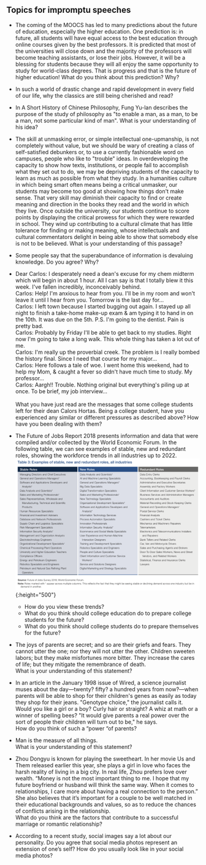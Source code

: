 ## Topics for impromptu speeches

+ The coming of the MOOCS has led to many predictions about the future of education, especially the higher education. One prediction is: in future, all students will have equal access to the best education through online courses given by the best professors. It is predicted that most of the universities will close down and the majority of the professors will become teaching assistants, or lose their jobs. However, it will be a blessing for students because they will all enjoy the same opportunity to study for world-class degrees. That is progress and that is the future of higher education! What do you think about this prediction? Why?

+ In such a world of drastic change and rapid development in every field of our life, why the classics are still being cherished and read?

+ In A Short History of Chinese Philosophy, Fung Yu-lan describes the purpose of the study of philosophy as "to enable a man, as a man, to be a man, not some particular kind of man". What is your understanding of his idea?

+ The skill at unmasking error, or simple intellectual one-upmanship, is not completely without value, but we should be wary of creating a class of self-satisfied debunkers or, to use a currently fashionable word on campuses, people who like to "trouble" ideas. In overdeveloping the capacity to show how texts, institutions, or people fail to accomplish what they set out to do, we may be depriving students of the capacity to learn as much as possible from what they study. In a humanities culture in which being smart often means being a critical unmasker, our students may become too good at showing how things don't make sense. That very skill may diminish their capacity to find or create meaning and direction in the books they read and the world in which they live. Once outside the university, our students continue to score points by displaying the critical prowess for which they were rewarded in school. They wind up contributing to a cultural climate that has little tolerance for finding or making meaning, whose intellectuals and cultural commentators delight in being able to show that somebody else is not to be believed. What is your understanding of this passage?

+ Some people say that the superabundance of information is devaluing knowledge. Do you agree? Why?

+ Dear Carlos: I desperately need a dean's excuse for my chem midterm which will begin in about 1 hour. All I can say is that I totally blew it this week. I've fallen incredibly, inconceivably behind. <br>
Carlos: Help! I'm anxious to hear from you. I'll be in my room and won't leave it until I hear from you. Tomorrow is the last day for...<br>
Carlos: I left town because I started bugging out again. I stayed up all night to finish a take-home make-up exam & am typing it to hand in on the 10th. It was due on the 5th. P.S. I'm going to the dentist. Pain is pretty bad. <br>
Carlos: Probably by Friday I'll be able to get back to my studies. Right now I'm going to take a long walk. This whole thing has taken a lot out of me. <br>
Carlos: I'm really up the proverbial creek. The problem is I really bombed the history final. Since I need that course for my major... <br>
Carlos: Here follows a tale of woe. I went home this weekend, had to help my Mom, & caught a fever so didn't have much time to study. My professor... <br>
Carlos: Aargh!! Trouble. Nothing original but everything's piling up at once. To be brief, my job interview...<br><br>
What you have just read are the messages that some college students left for their dean Calors Hortas. Being a college student, have you experienced any similar or different pressures as described above? How have you been dealing with them?

+ The Future of Jobs Report 2018 presents information and data that were compiled and/or collected by the World Economic Forum. In the following table, we can see examples of stable, new and redundant roles, showing the workforce trends in all industries up to 2022.<br>
![](future_jobs.png){:height="500"}
  + How do you view these trends?
  + What do you think should college education do to prepare college students for the future?
  + What do you think should college students do to prepare themselves for the future?

+ The joys of parents are secret; and so are their griefs and fears. They cannot utter the one; nor they will not utter the other. Children sweeten labors; but they make misfortunes more bitter. They increase the cares of life; but they mitigate the remembrance of death.<br>
  What is your understanding of this statement?

+ In an article in the January 1998 issue of Wired, a science journalist muses about the day—twenty? fifty? a hundred years from now?—when parents will be able to shop for their children's genes as easily as today they shop for their jeans. "Genotype choice," the journalist calls it. Would you like a girl or a boy? Curly hair or straight? A whiz at math or a winner of spelling bees? "It would give parents a real power over the sort of people their children will turn out to be," he says.<br>
  How do you think of such a “power “of parents?

+ Man is the measure of all things.<br>
  What is your understanding of this statement?

+ Zhou Dongyu is known for playing the sweetheart. In her movie Us and Them released earlier this year, she plays a girl in love who faces the harsh reality of living in a big city. In real life, Zhou prefers love over wealth. “Money is not the most important thing to me. I hope that my future boyfriend or husband will think the same way. When it comes to relationships, I care more about having a real connection to the person.” She also believes that it’s important for a couple to be well matched in their educational backgrounds and values, so as to reduce the chances of conflicts arising in the relationship.<br>
  What do you think are the factors that contribute to a successful marriage or romantic relationship?

+ According to a recent study, social images say a lot about our personality. Do you agree that social media photos represent an extension of one’s self? How do you usually look like in your social media photos?
